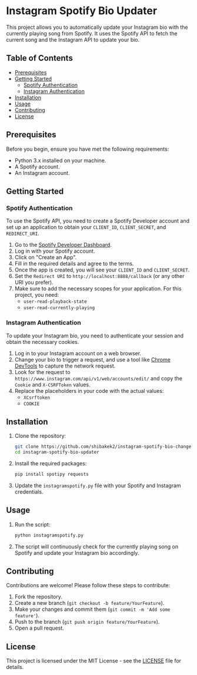 # Instagram Spotify Bio Updater

This project allows you to automatically update your Instagram bio with the currently playing song from Spotify. It uses the Spotify API to fetch the current song and the Instagram API to update your bio.

## Table of Contents
- [Prerequisites](#prerequisites)
- [Getting Started](#getting-started)
  - [Spotify Authentication](#spotify-authentication)
  - [Instagram Authentication](#instagram-authentication)
- [Installation](#installation)
- [Usage](#usage)
- [Contributing](#contributing)
- [License](#license)

## Prerequisites

Before you begin, ensure you have met the following requirements:
- Python 3.x installed on your machine.
- A Spotify account.
- An Instagram account.

## Getting Started

### Spotify Authentication

To use the Spotify API, you need to create a Spotify Developer account and set up an application to obtain your `CLIENT_ID`, `CLIENT_SECRET`, and `REDIRECT_URI`.

1. Go to the [Spotify Developer Dashboard](https://developer.spotify.com/dashboard/).
2. Log in with your Spotify account.
3. Click on "Create an App".
4. Fill in the required details and agree to the terms.
5. Once the app is created, you will see your `CLIENT_ID` and `CLIENT_SECRET`.
6. Set the `Redirect URI` to `http://localhost:8888/callback` (or any other URI you prefer).
7. Make sure to add the necessary scopes for your application. For this project, you need:
   - `user-read-playback-state`
   - `user-read-currently-playing`

### Instagram Authentication

To update your Instagram bio, you need to authenticate your session and obtain the necessary cookies.

1. Log in to your Instagram account on a web browser.
2. Change your bio to trigger a request, and use a tool like [Chrome DevTools](https://developers.google.com/web/tools/chrome-devtools) to capture the network request.
3. Look for the request to `https://www.instagram.com/api/v1/web/accounts/edit/` and copy the `Cookie` and `X-CSRFToken` values.
4. Replace the placeholders in your code with the actual values:
   - `XCsrftoken`
   - `COOKIE`

## Installation

1. Clone the repository:
   ```bash
   git clone https://github.com/shibakek2/instagram-spotify-bio-changer.git
   cd instagram-spotify-bio-updater
   ```

2. Install the required packages:
   ```bash
   pip install spotipy requests
   ```

3. Update the `instagramspotify.py` file with your Spotify and Instagram credentials.

## Usage

1. Run the script:
   ```bash
   python instagramspotify.py
   ```

2. The script will continuously check for the currently playing song on Spotify and update your Instagram bio accordingly.

## Contributing

Contributions are welcome! Please follow these steps to contribute:
1. Fork the repository.
2. Create a new branch (`git checkout -b feature/YourFeature`).
3. Make your changes and commit them (`git commit -m 'Add some feature'`).
4. Push to the branch (`git push origin feature/YourFeature`).
5. Open a pull request.

## License

This project is licensed under the MIT License - see the [LICENSE](LICENSE) file for details.
